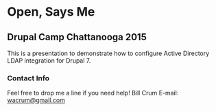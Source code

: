 # Open, Says Me #
## Drupal Camp Chattanooga 2015 ##
This is a presentation to demonstrate how to configure Active Directory LDAP integration for Drupal 7.

### Contact Info ###
Feel free to drop me a line if you need help!
Bill Crum
E-mail: wacrum@gmail.com
